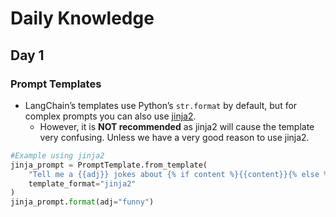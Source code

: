 # Daily Knowledge

## Day 1

### Prompt Templates

- LangChain’s templates use Python’s `str.format` by default, but for complex prompts you can also use [jinja2](https://palletsprojects.com/p/jinja/).
  - However, it is **NOT recommended** as jinja2 will cause the template very confusing. Unless we have a very good reason to use jinja2.

```Python
#Example using jinja2
jinja_prompt = PromptTemplate.from_template(
    "Tell me a {{adj}} jokes about {% if content %}{{content}}{% else %}yourself{% endif %}",
    template_format="jinja2"
)
jinja_prompt.format(adj="funny")
```
